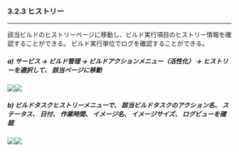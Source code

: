 ### 3.2.3 ヒストリー

---

該当ビルドのヒストリーページに移動し、ビルド実行項目のヒストリー情報を確認することができる。 ビルド実行単位でログを確認することができる。

##### **a\) サービス → ビルド管理 → ビルドアクションメニュー（活性化） → ヒストリーを選択して、 該当ページに移動**
![](/assets/EN/2.5/3.2.3_1.png)![](/assets/EN/2.5/3.2.3_2.png)

##### b\) ビルドタスクヒストリーメニューで、 該当ビルドタスクのアクション名、 ステータス、 日付、 作業時間、 イメージ名、 イメージサイズ、 ログビューを確認
![](/assets/EN/2.5/3.2.3_3.png)![](/assets/EN/2.5/3.2.3_4.png)



